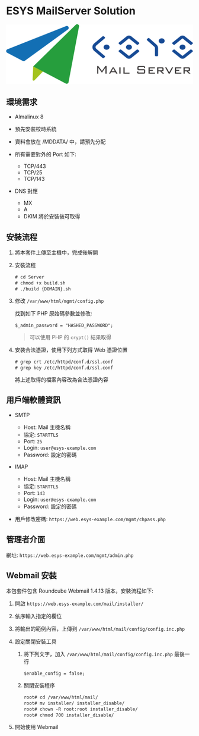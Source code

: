 # ESYS MailServer Solution

![image](mgmt/images/ESmail-logo.png)

## 環境需求

* Almalinux 8
* 預先安裝校時系統
* 資料會放在 /MDDATA/ 中，請預先分配
* 所有需要對外的 Port 如下:

    * TCP/443
    * TCP/25
    * TCP/143

* DNS 對應
    * MX
    * A
    * DKIM 將於安裝後可取得

## 安裝流程

1. 將本套件上傳至主機中，完成後解開
2. 安裝流程

    ```
    # cd Server
    # chmod +x build.sh
    # ./build {DOMAIN}.sh
    ```
3. 修改 `/var/www/html/mgmt/config.php` 

    找到如下 PHP 原始碼參數並修改:
    
    ```
    $_admin_password = "HASHED_PASSWORD";
    ```

    > 可以使用 PHP 的 `crypt()` 結果取得


4. 安裝合法憑證，使用下列方式取得 Web 憑證位置

    ```=
    # grep crt /etc/httpd/conf.d/ssl.conf
    # grep key /etc/httpd/conf.d/ssl.conf
    ```

    將上述取得的檔案內容改為合法憑證內容

## 用戶端軟體資訊

* SMTP

    * Host: Mail 主機名稱
    * 協定: `STARTTLS`
    * Port: `25`
    * Login: `user@esys-example.com`
    * Password: 設定的密碼

* IMAP

    * Host: Mail 主機名稱
    * 協定: `STARTTLS`
    * Port: `143`
    * Login: `user@esys-example.com`
    * Password: 設定的密碼

* 用戶修改密碼: `https://web.esys-example.com/mgmt/chpass.php`

## 管理者介面

網址: `https://web.esys-example.com/mgmt/admin.php`

## Webmail 安裝

本包套件包含 Roundcube Webmail 1.4.13 版本，安裝流程如下:

1. 開啟 `https://web.esys-example.com/mail/installer/`
2. 依序輸入指定的欄位
3. 將輸出的範例內容，上傳到 `/var/www/html/mail/config/config.inc.php`
4. 設定關閉安裝工具

    1. 將下列文字，加入 `/var/www/html/mail/config/config.inc.php` 最後一行

        ```=
        $enable_config = false;
        ```
    2. 關閉安裝程序

        ```
        root# cd /var/www/html/mail/
        root# mv installer/ installer_disable/
        root# chown -R root:root installer_disable/
        root# chmod 700 installer_disable/
        ```
5. 開始使用 Webmail